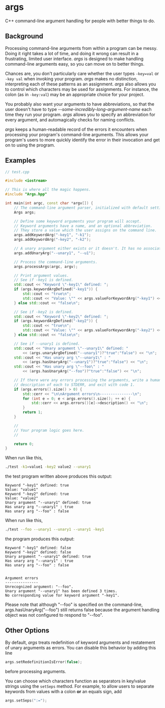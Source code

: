 args
====

C++ command-line argument handling for people with better things to do.

Background
----------
Processing command-line arguments from within a program can be messy. Doing it right takes a lot of time, and doing it wrong can result in a frustrating, limited user interface. *args* is designed to make handling command-line arguments easy, so you can move on to better things.

Chances are, you don't particularly care whether the user types `-key=val` or `-key val` when invoking your program. *args* makes no distinction, interpreting each of these patterns as an assignment. *args* also allows you to control which characters may be used for assignments. For instance, the colon (as in `-key:val`) may be an appropriate choice for your project.

You probably also want your arguments to have abbreviations, so that the user doesn't have to type *--some-incredibly-long-argument-name* each time they run your program. *args* allows you to specify an abbreviation for every argument, and automagically checks for naming conflicts.

*args* keeps a human-readable record of the errors it encounters when processing your program's command-line arguments. This allows your program's users to more quickly identify the error in their invocation and get on to using the program.

Examples
--------
```c++
// test.cpp

#include <iostream>

// This is where all the magic happens.
#include "Args.hpp"

int main(int argc, const char *argv[]) {
	// The command-line argument parser, initialized with default settings.
	Args args;

	// Define some keyword arguments your program will accept.
	// Keyword arguments have a name, and an optional abbreviation.
	// They store a value which the user assigns on the command line.
	args.addKeywordArg("-key1", "-k1");
	args.addKeywordArg("-key2", "-k2");

	// A unary argument either exists or it doesn't. It has no associated value.
	args.addUnaryArg("--unary1", "--u1");

	// Process the command-line arguments.
	args.processArgs(argc, argv);

	// Print argument values.
	// See if -key1 is defined.
	std::cout << "Keyword \"-key1\" defined: ";
	if (args.keywordArgDefined("-key1")) {
		std::cout << "true\n"; 
		std::cout << "Value: \"" << args.valueForKeywordArg("-key1") << "\"\n";
	} else std::cout << "false\n";

	// See if -key2 is defined.
	std::cout << "Keyword \"-key2\" defined: ";
	if (args.keywordArgDefined("-key2")) {
		std::cout << "true\n"; 
		std::cout << "Value: \"" << args.valueForKeywordArg("-key2") << "\"\n";
	} else std::cout << "false\n";

	// See if --unary1 is defined.
	std::cout << "Unary argument \"--unary1\" defined: "
		<< (args.unaryArgDefined("--unary1")?"true":"false") << "\n";
	std::cout << "Has unary arg \"--unary1\" : "
		<< (args.hasUnaryArg("--unary1")?"true":"false") << "\n";
	std::cout << "Has unary arg \"--foo\" : "
		<< (args.hasUnaryArg("--foo")?"true":"false") << "\n";

	// If there were any errors processing the arguments, write a human-readable
	// description of each to STDERR, and exit with code 1.
	if (args.errors().size() > 0) {
		std::cerr << "\n\nArgument errors\n---------------\n";
		for (int e = 0; e < args.errors().size(); ++ e) {
			std::cerr << args.errors()[e]->description() << "\n";
		}
		return 1;
	}

	//
	// Your program logic goes here.
	//

	return 0;
}
```

When run like this,
```bash
./test -k1=value1 -key2 value2 --unary1
```
the test program written above produces this output:

	Keyword "-key1" defined: true
	Value: "value1"
	Keyword "-key2" defined: true
	Value: "value2"
	Unary argument "--unary1" defined: true
	Has unary arg "--unary1" : true
	Has unary arg "--foo" : false

When run like this,
```bash
./test --foo --unary1 --unary1 --unary1 -key1
```
the program produces this output:

	Keyword "-key1" defined: false
	Keyword "-key2" defined: false
	Unary argument "--unary1" defined: true
	Has unary arg "--unary1" : true
	Has unary arg "--foo" : false


	Argument errors
	---------------
	Unrecognized argument: "--foo".
	Unary argument "--unary1" has been defined 3 times.
	No corresponding value for keyword argument "-key1".

Please note that although "--foo" is specified on the command-line, args.hasUnaryArg("--foo") still returns false because the argument handling object was not configured to respond to "--foo".

Other Options
-------------

By default, *args* treats redefinition of keyword arguments and restatement of unary arguments as errors. You can disable this behavior by adding this line
```c++
args.setRedefinitionIsError(false);
```
before processing arguments.

You can choose which characters function as separators in key/value strings using the `setSeps` method. For example, to allow users to separate keywords from values with a colon <b>or</b> an equals sign, add
```c++
args.setSeps(":=");
```
